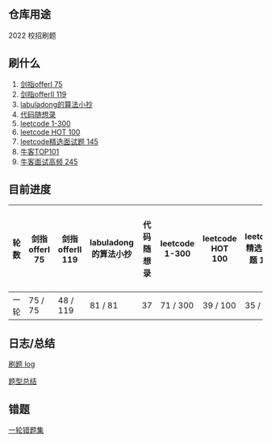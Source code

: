 ## 仓库用途

2022 校招刷题



## 刷什么

1. [剑指offerⅠ 75](https://leetcode.cn/problem-list/xb9nqhhg/)
2. [剑指offerⅡ 119](https://leetcode.cn/problem-list/e8X3pBZi/)
3. [labuladong的算法小抄](https://labuladong.github.io/algo/)
4. [代码随想录](https://www.programmercarl.com/)
5. [leetcode 1-300](https://leetcode.cn/problemset/all/)
6. [leetcode HOT 100](https://leetcode.cn/problem-list/2cktkvj/)
7. [leetcode精选面试题 145](https://leetcode.cn/problem-list/2ckc81c/)
8. [牛客TOP101](https://www.nowcoder.com/exam/oj?page=1&tab=%E7%AE%97%E6%B3%95%E7%AF%87&topicId=295)
9. [牛客面试高频 245](https://www.nowcoder.com/exam/oj?page=1&tab=%E7%AE%97%E6%B3%95%E7%AF%87&topicId=117)



## 目前进度
| 轮数 | 剑指offerⅠ 75 | 剑指offerⅡ 119 | labuladong的算法小抄 | 代码随想录 | leetcode 1-300 | leetcode HOT 100 | leetcode精选面试题 145 | 牛客TOP101 | 牛客面试高频 245 |
|-----|-----|----|-----|-----|-----|-----|-----|-----|-----|
| 一轮 | 75 / 75 | 48 / 119       | 81 / 81              | 37       | 71 / 300      | 39 / 100         | 35 / 145               | 0 / 101    | 0 / 245 |



## 日志/总结

[刷题 log](./CodingLog.md)

[题型总结](./TypeNote.md)


## 错题

[一轮错题集](./src/error1.txt)
